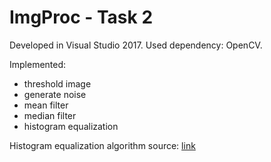 # ImgProc - Task 2

Developed in Visual Studio 2017.
Used dependency: OpenCV.

Implemented:
* threshold image
* generate noise
* mean filter
* median filter
* histogram equalization

Histogram equalization algorithm source: [link](http://www.mee.tcd.ie/~ack/teaching/1e8/histogram_equalisation_slides.pdf)